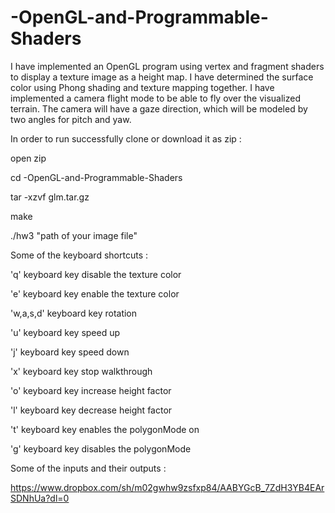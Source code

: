 # -OpenGL-and-Programmable-Shaders

I have implemented an OpenGL program using vertex and fragment
shaders to display a texture image as a height map. I have determined the surface color using
Phong shading and texture mapping together.
I have implemented a camera flight mode to be able to fly over the visualized terrain. The
camera will have a gaze direction, which will be modeled by two angles for pitch and yaw.

In order to run successfully clone or download it as zip : 

open zip

cd -OpenGL-and-Programmable-Shaders 

tar -xzvf glm.tar.gz

make 

./hw3 "path of your image file"

Some of the keyboard shortcuts : 

'q' keyboard key disable the texture color 

'e' keyboard key enable the texture color 

'w,a,s,d' keyboard key rotation 

'u' keyboard key speed up 

'j' keyboard key speed down 

'x' keyboard key stop walkthrough 

'o' keyboard key increase height factor 

'l' keyboard key decrease height factor 

't' keyboard key enables the polygonMode on 

'g' keyboard key disables the polygonMode  


Some of the inputs and their outputs : 

https://www.dropbox.com/sh/m02gwhw9zsfxp84/AABYGcB_7ZdH3YB4EArSDNhUa?dl=0
